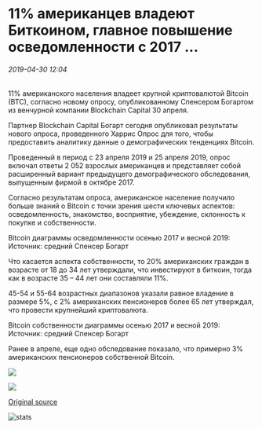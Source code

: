 # 11% американцев владеют Биткоином, главное повышение осведомленности с 2017 ...

###### 2019-04-30 12:04

11% американского населения владеет крупной криптовалютой Bitcoin (BTC), согласно новому опросу, опубликованному Спенсером Богартом из венчурной компании Blockchain Capital 30 апреля.

Партнер Blockchain Capital Богарт сегодня опубликовал результаты нового опроса, проведенного Харрис Опрос для того, чтобы предоставить аналитику данные о демографических тенденциях Bitcoin.

Проведенный в период с 23 апреля 2019 и 25 апреля 2019, опрос включал ответы 2 052 взрослых американцев и представляет собой расширенный вариант предыдущего демографического обследования, выпущенным фирмой в октябре 2017.

Согласно результатам опроса, американское население получило больше знаний о Bitcoin с точки зрения шести ключевых аспектов: осведомленность, знакомство, восприятие, убеждение, склонность к покупке и собственности.

Bitcoin диаграммы осведомленности осенью 2017 и весной 2019: Источник: средний Спенсер Богарт

Что касается аспекта собственности, то 20% американских граждан в возрасте от 18 до 34 лет утверждали, что инвестируют в биткоин, тогда как в возрасте 35 – 44 лет они составляли 11%.

45-54 и 55-64 возрастных диапазонов указали равное владение в размере 5%, с 2% американских пенсионеров более 65 лет утверждал, что провести крупнейший криптовалюта.

Bitcoin собственности диаграммы осенью 2017 и весной 2019: Источник: средний Спенсер Богарт

Ранее в апреле, еще одно обследование показало, что примерно 3% американских пенсионеров собственной Bitcoin.

![](https://s3.cointelegraph.com/storage/uploads/view/7b18c5e0211454b8ee97d7bacbe12ac6.png)

![](https://s3.cointelegraph.com/storage/uploads/view/66bee0e3e3d81d9336d2f9836785a617.png)

[Original source](https://cointelegraph.com/news/11-of-americans-own-bitcoin-major-awareness-increased-since-2017)

![stats](https://c.statcounter.com/11760860/0/a89fa40b/1/ "stats")
